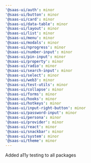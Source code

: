 ```yaml
---
'@saas-ui/auth': minor
'@saas-ui/button': minor
'@saas-ui/card': minor
'@saas-ui/data-table': minor
'@saas-ui/layout': minor
'@saas-ui/list': minor
'@saas-ui/menu': minor
'@saas-ui/modals': minor
'@saas-ui/nprogress': minor
'@saas-ui/number-input': minor
'@saas-ui/pin-input': minor
'@saas-ui/property': minor
'@saas-ui/radio': minor
'@saas-ui/search-input': minor
'@saas-ui/select': minor
'@saas-ui/web3': minor
'@saas-ui/test-utils': minor
'@saas-ui/collapse': minor
'@saas-ui/forms': minor
'@saas-ui/hooks': minor
'@saas-ui/hotkeys': minor
'@saas-ui/input-right-button': minor
'@saas-ui/password-input': minor
'@saas-ui/persona': minor
'@saas-ui/provider': minor
'@saas-ui/react': minor
'@saas-ui/snackbar': minor
'@saas-ui/system': minor
'@saas-ui/theme': minor
---
```


Added a11y testing to all packages
